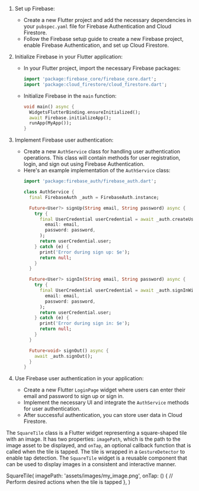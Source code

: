 

1. Set up Firebase:
   - Create a new Flutter project and add the necessary dependencies in your `pubspec.yaml` file for Firebase Authentication and Cloud Firestore.
   - Follow the Firebase setup guide to create a new Firebase project, enable Firebase Authentication, and set up Cloud Firestore.

2. Initialize Firebase in your Flutter application:
   - In your Flutter project, import the necessary Firebase packages:
     ```dart
     import 'package:firebase_core/firebase_core.dart';
     import 'package:cloud_firestore/cloud_firestore.dart';
     ```
   - Initialize Firebase in the `main` function:
     ```dart
     void main() async {
       WidgetsFlutterBinding.ensureInitialized();
       await Firebase.initializeApp();
       runApp(MyApp());
     }
     ```

3. Implement Firebase user authentication:
   - Create a new `AuthService` class for handling user authentication operations. This class will contain methods for user registration, login, and sign out using Firebase Authentication.
   - Here's an example implementation of the `AuthService` class:
     ```dart
     import 'package:firebase_auth/firebase_auth.dart';

     class AuthService {
       final FirebaseAuth _auth = FirebaseAuth.instance;

       Future<User?> signUp(String email, String password) async {
         try {
           final UserCredential userCredential = await _auth.createUserWithEmailAndPassword(
             email: email,
             password: password,
           );
           return userCredential.user;
         } catch (e) {
           print('Error during sign up: $e');
           return null;
         }
       }

       Future<User?> signIn(String email, String password) async {
         try {
           final UserCredential userCredential = await _auth.signInWithEmailAndPassword(
             email: email,
             password: password,
           );
           return userCredential.user;
         } catch (e) {
           print('Error during sign in: $e');
           return null;
         }
       }

       Future<void> signOut() async {
         await _auth.signOut();
       }
     }
     ```

4. Use Firebase user authentication in your application:
   - Create a new Flutter `LoginPage` widget where users can enter their email and password to sign up or sign in.
   - Implement the necessary UI and integrate the `AuthService` methods for user authentication.
   - After successful authentication, you can store user data in Cloud Firestore.

The `SquareTile` class is a Flutter widget representing a square-shaped tile with an image. It has two properties: `imagePath`, which is the path to the image asset to be displayed, and `onTap`, an optional callback function that is called when the tile is tapped. The tile is wrapped in a `GestureDetector` to enable tap detection. The `SquareTile` widget is a reusable component that can be used to display images in a consistent and interactive manner.

SquareTile(
  imagePath: 'assets/images/my_image.png',
  onTap: () {
    // Perform desired actions when the tile is tapped
  },
) 
